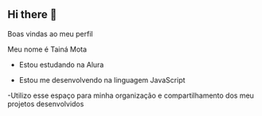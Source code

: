 ## Hi there 👋

<!--
**Tai3B/Tai3B** is a ✨ _special_ ✨ repository because its `README.md` (this file) appears on your GitHub profile.

Here are some ideas to get you started:

- 🔭 I’m currently working on ...
- 🌱 I’m currently learning ...
- 👯 I’m looking to collaborate on ...
- 🤔 I’m looking for help with ...
- 💬 Ask me about ...
- 📫 How to reach me: ...
- 😄 Pronouns: ...
- ⚡ Fun fact: ...
-->
Boas vindas ao meu perfil 

Meu nome é Tainá Mota

- Estou estudando na Alura

- Estou me desenvolvendo na linguagem JavaScript

-Utilizo esse espaço para minha organização e compartilhamento dos meu projetos desenvolvidos
